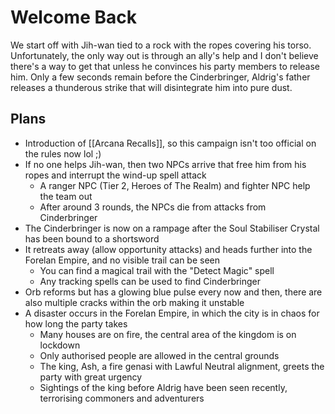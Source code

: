 # Welcome Back
We start off with Jih-wan tied to a rock with the ropes covering his torso. Unfortunately, the only way out is through an ally's help and I don't believe there's a way to get that unless he convinces his party members to release him. Only a few seconds remain before the Cinderbringer, Aldrig's father releases a thunderous strike that will disintegrate him into pure dust.

## Plans
- Introduction of [[Arcana Recalls]], so this campaign isn't too official on the rules now lol ;)
- If no one helps Jih-wan, then two NPCs arrive that free him from his ropes and interrupt the wind-up spell attack
	- A ranger NPC (Tier 2, Heroes of The Realm) and fighter NPC help the team out
	- After around 3 rounds, the NPCs die from attacks from Cinderbringer
- The Cinderbringer is now on a rampage after the Soul Stabiliser Crystal has been bound to a shortsword
- It retreats away (allow opportunity attacks) and heads further into the Forelan Empire, and no visible trail can be seen
	- You can find a magical trail with the "Detect Magic" spell
	- Any tracking spells can be used to find Cinderbringer
- Orb reforms but has a glowing blue pulse every now and then, there are also multiple cracks within the orb making it unstable
- A disaster occurs in the Forelan Empire, in which the city is in chaos for how long the party takes
	- Many houses are on fire, the central area of the kingdom is on lockdown
	- Only authorised people are allowed in the central grounds
	- The king, Ash, a fire genasi with Lawful Neutral alignment, greets the party with great urgency
	- Sightings of the king before Aldrig have been seen recently, terrorising commoners and adventurers